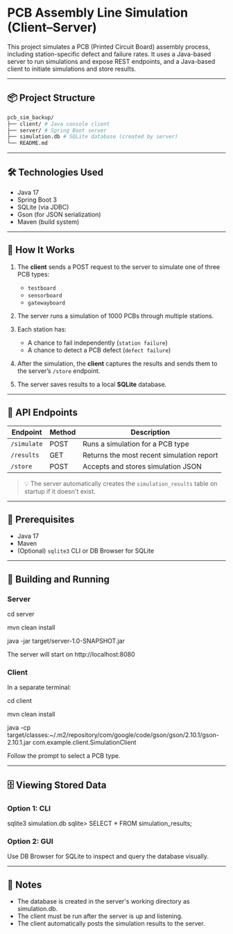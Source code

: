# PCB Assembly Line Simulation (Client–Server)

This project simulates a PCB (Printed Circuit Board) assembly process, including station-specific defect and failure rates. It uses a Java-based server to run simulations and expose REST endpoints, and a Java-based client to initiate simulations and store results.

---

## 📦 Project Structure

```bash
pcb_sim_backup/
├── client/ # Java console client
├── server/ # Spring Boot server
├── simulation.db # SQLite database (created by server)
└── README.md
```
---

## 🛠 Technologies Used

- Java 17
- Spring Boot 3
- SQLite (via JDBC)
- Gson (for JSON serialization)
- Maven (build system)

---

## 🚀 How It Works

1. The **client** sends a POST request to the server to simulate one of three PCB types:
   - `testboard`
   - `sensorboard`
   - `gatewayboard`

2. The server runs a simulation of 1000 PCBs through multiple stations.

3. Each station has:
   - A chance to fail independently (`station failure`)
   - A chance to detect a PCB defect (`defect failure`)

4. After the simulation, the **client** captures the results and sends them to the server’s `/store` endpoint.

5. The server saves results to a local **SQLite** database.

---

## 🧪 API Endpoints

| Endpoint         | Method | Description                              |
|------------------|--------|------------------------------------------|
| `/simulate`      | POST   | Runs a simulation for a PCB type         |
| `/results`       | GET    | Returns the most recent simulation report |
| `/store`         | POST   | Accepts and stores simulation JSON       |

> 💡 The server automatically creates the `simulation_results` table on startup if it doesn't exist.

---

## 🧰 Prerequisites

- Java 17
- Maven
- (Optional) `sqlite3` CLI or DB Browser for SQLite

---

## 🔧 Building and Running

### Server

cd server

mvn clean install

java -jar target/server-1.0-SNAPSHOT.jar

The server will start on http://localhost:8080

### Client

In a separate terminal:

cd client

mvn clean install

java -cp target/classes:~/.m2/repository/com/google/code/gson/gson/2.10.1/gson-2.10.1.jar com.example.client.SimulationClient

Follow the prompt to select a PCB type.

---

## 🗄 Viewing Stored Data

### Option 1: CLI

sqlite3 simulation.db
sqlite> SELECT * FROM simulation_results;

### Option 2: GUI

Use DB Browser for SQLite to inspect and query the database visually.

---

## 🧼 Notes

- The database is created in the server's working directory as simulation.db.
- The client must be run after the server is up and listening.
- The client automatically posts the simulation results to the server.

